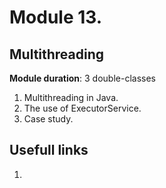 # Module 13. 
## Multithreading

**Module duration**: 3 double-classes

1.	Multithreading in Java.
2.	The use of ExecutorService.
3.	Case study.

## Usefull links

1. []()